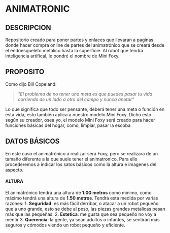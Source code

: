 # ANIMATRONIC
## DESCRIPCION

Repositorio creado para poner partes y enlaces que llevaran a paginas donde hacer compra online de partes del animatrónico que se creará desde el endoesqueleto metálico hasta la superficie. Al robot que tendrá inteligencia artifical, le pondré el nombre de Mini Foxy. 

## PROPOSITO

Como dijo Bill Copeland: 
  
> _"El problema de no tener una meta es que puedes pasar tu vida corriendo de un lado a otro del campo y nunca anotar"_

Lo que significa que todo ser pensante, deberá tener una meta o función en esta vida, esto también aplica a nuestro modelo Mini Foxy. 
Dicho esto según su creador, osea yo, el modelo Mini Foxy será creado para hacer funciones básicas del hogar, como, limpiar, pasar la escoba   

## DATOS BÁSICOS

En este caso el animatrónico a realizar será Foxy, pero se realizara de un tamaño diferente a la que suele tener el animatronico. Para ello procederemos a indicar los satos básicos como la altura e imagenes del aspecto.

#### ALTURA
El animatrónico tendrá una altura de **1.00 metros** como minimo, como máximo tendrá una altura de **1.50 metros**. 
Tendrá esta medida por varias razones:
    1. **Seguridad**: es más fácil derribar, o atacar a un robot pequeño que a uno grande, esto se debe al peso,         las piezas grandes metalicas pesan más que las pequeñas.
    2. **Estetica**: me gusta que sea pequeño no voy a mentir
    3. **Querencia**: la gente, ya sean adultos o infantes, se sentirán más seguros y cómodos viendo un robot            pequeño y eficiente.  
